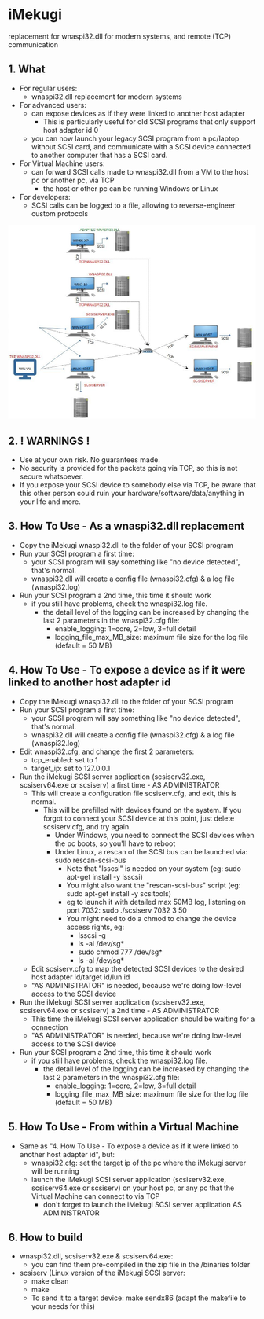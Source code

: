 # iMekugi
replacement for wnaspi32.dll for modern systems, and remote (TCP) communication

## 1. What
* For regular users:
  * wnaspi32.dll replacement for modern systems
* For advanced users:
  * can expose devices as if they were linked to another host adapter
    * This is particularly useful for old SCSI programs that only support host adapter id 0
  * you can now launch your legacy SCSI program from a pc/laptop without SCSI card, and communicate with a SCSI device connected to another computer that has a SCSI card.
* For Virtual Machine users:
  * can forward SCSI calls made to wnaspi32.dll from a VM to the host pc or another pc, via TCP
    * the host or other pc can be running Windows or Linux
* For developers:
  * SCSI calls can be logged to a file, allowing to reverse-engineer custom protocols

![iMekugi Architecture](/docs/iMekugiAspi.jpg "iMekugi Architecture")

## 2. ! WARNINGS !
* Use at your own risk. No guarantees made.
* No security is provided for the packets going via TCP, so this is not secure whatsoever.
* If you expose your SCSI device to somebody else via TCP, be aware that this other person could ruin your hardware/software/data/anything in your life and more.

## 3. How To Use - As a wnaspi32.dll replacement
* Copy the iMekugi wnaspi32.dll to the folder of your SCSI program
* Run your SCSI program a first time:
  * your SCSI program will say something like "no device detected", that's normal.
  * wnaspi32.dll will create a config file (wnaspi32.cfg) & a log file (wnaspi32.log)
* Run your SCSI program a 2nd time, this time it should work
  * if you still have problems, check the wnaspi32.log file.
    * the detail level of the logging can be increased by changing the last 2 parameters in the wnaspi32.cfg file:
      * enable_logging: 1=core, 2=low, 3=full detail
      * logging_file_max_MB_size: maximum file size for the log file (default = 50 MB)

## 4. How To Use - To expose a device as if it were linked to another host adapter id
* Copy the iMekugi wnaspi32.dll to the folder of your SCSI program
* Run your SCSI program a first time:
  * your SCSI program will say something like "no device detected", that's normal.
  * wnaspi32.dll will create a config file (wnaspi32.cfg) & a log file (wnaspi32.log)
* Edit wnaspi32.cfg, and change the first 2 parameters:
    * tcp_enabled: set to 1
    * target_ip: set to 127.0.0.1
* Run the iMekugi SCSI server application (scsiserv32.exe, scsiserv64.exe or scsiserv) a first time - AS ADMINISTRATOR
  * This will create a configuration file scsiserv.cfg, and exit, this is normal.
    * This will be prefilled with devices found on the system. If you forgot to connect your SCSI device at this point, just delete scsiserv.cfg, and try again.
      * Under Windows, you need to connect the SCSI devices when the pc boots, so you'll have to reboot
      * Under Linux, a rescan of the SCSI bus can be launched via: sudo rescan-scsi-bus
        * Note that "lsscsi" is needed on your system (eg: sudo apt-get install -y lsscsi)
        * You might also want the "rescan-scsi-bus" script (eg: sudo apt-get install -y scsitools)
        * eg to launch it with detailed max 50MB log, listening on port 7032:  sudo ./scsiserv 7032 3 50
        * You might need to do a chmod to change the device access rights, eg:
          * lsscsi -g
          * ls -al /dev/sg*
          * sudo chmod 777 /dev/sg*
          * ls -al /dev/sg*
  * Edit scsiserv.cfg to map the detected SCSI devices to the desired host adapter id/target id/lun id
  * "AS ADMINISTRATOR" is needed, because we're doing low-level access to the SCSI device 
* Run the iMekugi SCSI server application (scsiserv32.exe, scsiserv64.exe or scsiserv) a 2nd time - AS ADMINISTRATOR
  * This time the iMekugi SCSI server application should be waiting for a connection
  * "AS ADMINISTRATOR" is needed, because we're doing low-level access to the SCSI device 
* Run your SCSI program a 2nd time, this time it should work
  * if you still have problems, check the wnaspi32.log file.
    * the detail level of the logging can be increased by changing the last 2 parameters in the wnaspi32.cfg file:
      * enable_logging: 1=core, 2=low, 3=full detail
      * logging_file_max_MB_size: maximum file size for the log file (default = 50 MB)

## 5. How To Use - From within a Virtual Machine
* Same as "4. How To Use - To expose a device as if it were linked to another host adapter id", but:
  * wnaspi32.cfg: set the target ip of the pc where the iMekugi server will be running
  * launch the iMekugi SCSI server application (scsiserv32.exe, scsiserv64.exe or scsiserv) on your host pc, or any pc that the Virtual Machine can connect to via TCP
    * don't forget to launch the iMekugi SCSI server application AS ADMINISTRATOR

## 6. How to build
* wnaspi32.dll, scsiserv32.exe & scsiserv64.exe:
  * you can find them pre-compiled in the zip file in the /binaries folder
* scsiserv (Linux version of the iMekugi SCSI server:
  * make clean
  * make
  * To send it to a target device: make sendx86 (adapt the makefile to your needs for this)
